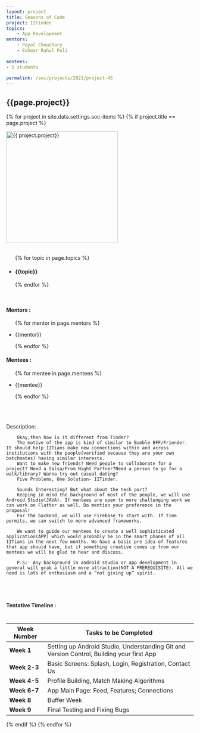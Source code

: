 ```yaml
---
layout: project
title: Seasons of Code
project: IITinder 
topics:
    - App Development
mentors:
    - Payal Choudhary
    - Eshwar Rahul Puli       
    
mentees:
- 5 students   
    
permalink: /soc/projects/2021/project-45
---
```


<h2 class="display1 m-3 p-3 text-center">{{page.project}}</h2>

{% for project in site.data.settings.soc-items %}
{% if project.title == page.project %}
<div>
    <img src="{{ site.baseurl }}/{{ project.image }}"  width = "300" height="300" alt="{{ project.project}}" class="border rounded img-soc">
</div>
<div>
    <br>
    <ul>
        {% for topic in page.topics %}
        <li><h4 class="text-primary text-center">{{topic}}</h4></li>
        {% endfor %}
    </ul>
    <br>
    <h4 class="display3  ">Mentors :</h4> 
    <ul>
        {% for mentor in page.mentors %}
        <li><p class="lead">{{mentor}}</p></li>
        {% endfor %}
    </ul>
    <h4 class="display3  ">Mentees :</h4> 
    <ul>
        {% for mentee in page.mentees %}
        <li><p class="lead">{{mentee}}</p></li>
        {% endfor %}
    </ul>
</div>
<div>
    <p class="display3" style = "font-size:20px;" >
        <br>
        <p>
        Description:
        
        Okay,then how is it different from Tinder?
        The motive of the app is kind of similar to Bumble BFF/Friender. It should help IITians make new connections within and across institutions with the people(verified because they are your own batchmates) having similar interests.
        Want to make new friends? Need people to collaborate for a project? Need a Salsa/Prom Night Partner?Need a person to go for a walk/library? Wanna try out casual dating?
        Five Problems, One Solution- IITinder.

        Sounds Interesting? But what about the tech part?
        Keeping in mind the background of most of the people, we will use Android Studio(JAVA). If mentees are open to more challenging work we can work on Flutter as well. Do mention your preference in the proposal!
        For the backend, we will use Firebase to start with. If time permits, we can switch to more advanced frameworks.

        We want to guide our mentees to create a well sophisticated application(APP) which would probably be in the smart phones of all IITians in the next few months. We have a basic pre idea of features that app should have, but if something creative comes up from our mentees we will be glad to hear and discuss.

        P.S:- Any background in android studio or app development in general will grab a little more attraction(NOT A PREREQUISITE). All we need is lots of enthusiasm and a “not giving up” spirit.
 </p> <br>
</div>
<div>
    <h4 class="display3" style="margin:40px 0px 40px 0px;">Tentative Timeline :</h4>
    <table class="table table-striped">
  <thead>
    <tr>
      <th>Week Number</th>
      <th>Tasks to be Completed</th>
    </tr>
  </thead>
  <tbody>
    <tr>
      <td><strong>Week 1</strong></td>
      <td>Setting up Android Studio, Understanding Git and Version Control, Building your first App</td>
    </tr>
    <tr>
      <td><strong>Week 2-3</strong></td>
      <td>Basic Screens: Splash, Login, Registration, Contact Us</td>
    </tr>
    <tr>
      <td><strong>Week 4-5</strong></td>
      <td>Profile Building, Match Making Algorithms</td>
    </tr>
    <tr>
      <td><strong>Week 6-7</strong></td>
      <td>App Main Page: Feed, Features; Connections</td>
    </tr>
    <tr>
      <td><strong>Week 8</strong></td>
      <td>Buffer Week</td>
    </tr>
    <tr>
      <td><strong>Week 9</strong></td>
      <td>Final Testing and Fixing Bugs</td>
    </tr>
  </tbody>
</table>
</div>

{% endif %}
{% endfor %}
